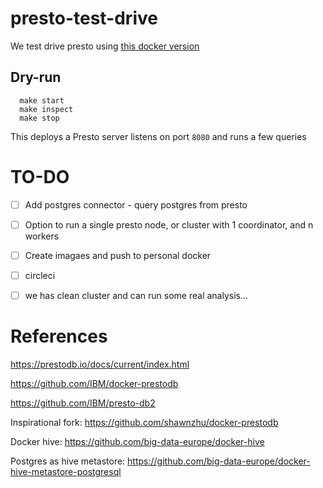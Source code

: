 # presto-test-drive
We test drive presto using [this docker version](https://hub.docker.com/r/starburstdata/presto)


## Dry-run

```
  make start
  make inspect
  make stop 
```

This deploys a Presto server listens on port `8080` and runs a few queries

# TO-DO

- [ ] Add postgres connector - query postgres from presto
- [ ] Option to run a single presto node, or cluster with 1 coordinator, and n workers
- [ ] Create imagaes and push to personal docker
- [ ] circleci
- [ ] we has clean cluster and can run some real analysis...


# References

https://prestodb.io/docs/current/index.html

https://github.com/IBM/docker-prestodb

https://github.com/IBM/presto-db2

Inspirational fork: https://github.com/shawnzhu/docker-prestodb

Docker hive: https://github.com/big-data-europe/docker-hive

Postgres as hive metastore: https://github.com/big-data-europe/docker-hive-metastore-postgresql
